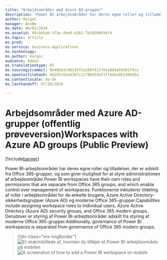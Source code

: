 ```yaml
---
title: "Arbejdsområder med Azure AD-grupper"
description: "Power BI-arbejdsområder har deres egne roller og tilladelser, der er adskilt fra Office 365-grupper, og som giver mulighed for at styre administrationen af arbejdsområder."
author: MargoC
manager: AnnBe
ms.date: 06/01/2018
ms.assetid: 46cbb5ab-5f5e-49e9-b3b2-7b3950993df4
ms.topic: article
ms.prod: 
ms.service: business-applications
ms.technology: 
ms.author: margoc
audience: Admin
ms.translationtype: HT
ms.sourcegitcommit: 0b40bb3c98145f5a260f412701a884a5936174ce
ms.openlocfilehash: 46291c02e43bfc12789259a717fedac8b1306d5a
ms.contentlocale: da-dk
ms.lasthandoff: 07/18/2018

---
```

# <a name="workspaces-with-azure-ad-groups-public-preview"></a><span data-ttu-id="40d52-103">Arbejdsområder med Azure AD-grupper (offentlig prøveversion)</span><span class="sxs-lookup"><span data-stu-id="40d52-103">Workspaces with Azure AD groups (Public Preview)</span></span>

[!include[banner](../../../includes/banner.md)]

<span data-ttu-id="40d52-104">Power BI-arbejdsområder har deres egne roller og tilladelser, der er adskilt fra Office 365-grupper, og som giver mulighed for at styre administrationen af arbejdsområder.</span><span class="sxs-lookup"><span data-stu-id="40d52-104">Power BI workspaces have their own roles and permissions that are separate from Office 365 groups, and which enable control over management of workspaces.</span></span>
<span data-ttu-id="40d52-105">Funktionerne inkluderer tildeling af roller i arbejdsområdet for de enkelte brugere, Azure Active Directory-sikkerhedsgrupper (Azure AD) og moderne Office 365-grupper.</span><span class="sxs-lookup"><span data-stu-id="40d52-105">Capabilities include assigning workspace roles to individual users, Azure Active Directory (Azure AD) security groups, and Office 365 modern groups.</span></span> <span data-ttu-id="40d52-106">Derudover er styring af Power BI-arbejdsområder adskilt fra styring af moderne Office 365-grupper.</span><span class="sxs-lookup"><span data-stu-id="40d52-106">Additionally, governance of Power BI workspaces is separated from governance of Office 365 modern groups.</span></span>

> [!div class="mx-imgBorder"] 
> <span data-ttu-id="40d52-107">![Et skærmbillede af, hvordan du tilføjer et Power BI-arbejdsområde på mobilen](media/workspaces-azure-ad-groups-1.png "Et skærmbillede af, hvordan du tilføjer et Power BI-arbejdsområde på mobilen")</span><span class="sxs-lookup"><span data-stu-id="40d52-107">![A screenshot of how to add a Power BI workspace on mobile](media/workspaces-azure-ad-groups-1.png "A screenshot of how to add a Power BI workspace on mobile")</span></span>

